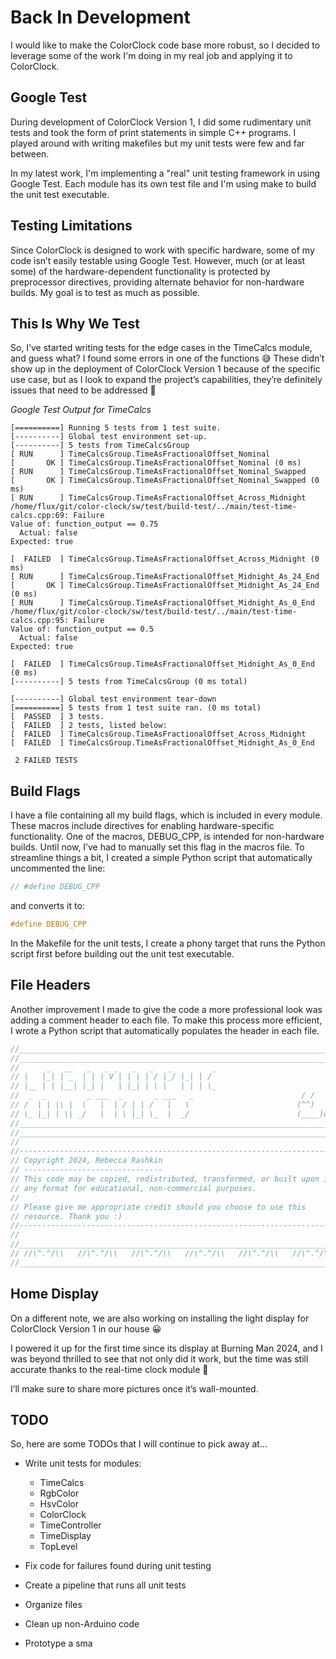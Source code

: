 # Back In Development

I would like to make the ColorClock code base more robust, so I
decided to leverage some of the work I'm doing in my real job and
applying it to ColorClock.

## Google Test

During development of ColorClock Version 1, I did some rudimentary
unit tests and took the form of print statements in simple C++ programs.
I played around with writing makefiles but my unit tests were few and
far between.

In my latest work, I'm implementing a "real" unit testing framework in
using Google Test. Each module has its own test file and I'm using
make to build the unit test executable.

## Testing Limitations

Since ColorClock is designed to work with specific hardware, some of my
code isn’t easily testable using Google Test. However, much (or at least
some) of the hardware-dependent functionality is protected by
preprocessor directives, providing alternate behavior for non-hardware
builds. My goal is to test as much as possible.

## This Is Why We Test

So, I’ve started writing tests for the edge cases in the TimeCalcs
module, and guess what? I found some errors in one of the functions 😅
These didn’t show up in the deployment of ColorClock Version 1 because
of the specific use case, but as I look to expand the project’s
capabilities, they’re definitely issues that need to be addressed 😬

*Google Test Output for TimeCalcs*

```googletest
[==========] Running 5 tests from 1 test suite.
[----------] Global test environment set-up.
[----------] 5 tests from TimeCalcsGroup
[ RUN      ] TimeCalcsGroup.TimeAsFractionalOffset_Nominal
[       OK ] TimeCalcsGroup.TimeAsFractionalOffset_Nominal (0 ms)
[ RUN      ] TimeCalcsGroup.TimeAsFractionalOffset_Nominal_Swapped
[       OK ] TimeCalcsGroup.TimeAsFractionalOffset_Nominal_Swapped (0 ms)
[ RUN      ] TimeCalcsGroup.TimeAsFractionalOffset_Across_Midnight
/home/flux/git/color-clock/sw/test/build-test/../main/test-time-calcs.cpp:69: Failure
Value of: function_output == 0.75
  Actual: false
Expected: true

[  FAILED  ] TimeCalcsGroup.TimeAsFractionalOffset_Across_Midnight (0 ms)
[ RUN      ] TimeCalcsGroup.TimeAsFractionalOffset_Midnight_As_24_End
[       OK ] TimeCalcsGroup.TimeAsFractionalOffset_Midnight_As_24_End (0 ms)
[ RUN      ] TimeCalcsGroup.TimeAsFractionalOffset_Midnight_As_0_End
/home/flux/git/color-clock/sw/test/build-test/../main/test-time-calcs.cpp:95: Failure
Value of: function_output == 0.5
  Actual: false
Expected: true

[  FAILED  ] TimeCalcsGroup.TimeAsFractionalOffset_Midnight_As_0_End (0 ms)
[----------] 5 tests from TimeCalcsGroup (0 ms total)

[----------] Global test environment tear-down
[==========] 5 tests from 1 test suite ran. (0 ms total)
[  PASSED  ] 3 tests.
[  FAILED  ] 2 tests, listed below:
[  FAILED  ] TimeCalcsGroup.TimeAsFractionalOffset_Across_Midnight
[  FAILED  ] TimeCalcsGroup.TimeAsFractionalOffset_Midnight_As_0_End

 2 FAILED TESTS
```

## Build Flags

I have a file containing all my build flags, which is included in every
module. These macros include directives for enabling hardware-specific
functionality. One of the macros, DEBUG_CPP, is intended for
non-hardware builds. Until now, I’ve had to manually set this flag in
the macros file. To streamline things a bit, I created a simple Python
script that automatically uncommented the line:

```cpp
// #define DEBUG_CPP
```

and converts it to:

```cpp
#define DEBUG_CPP
```

In the Makefile for the unit tests, I create a phony target that runs
the Python script first before building out the unit test executable.

## File Headers

Another improvement I made to give the code a more professional look was
adding a comment header to each file. To make this process more
efficient, I wrote a Python script that automatically populates the
header in each file.

```cpp
//______________________________________________________________________
//______________________________________________________________________
//      _   __   _   _ _   _   _   _         _
// |   |_| | _  | | | V | | | | / |_/ |_| | /
// |__ | | |__| |_| |   | |_| | \ |   | | | \_
//  _  _         _ ___  _       _ ___   _                        / /
// /  | | |\ |  \   |  | / | | /   |   \                        (^^)
// \_ |_| | \| _/   |  | \ |_| \_  |  _/                        (____)o
//______________________________________________________________________
//______________________________________________________________________
//
//----------------------------------------------------------------------
// Copyright 2024, Rebecca Rashkin
// -------------------------------
// This code may be copied, redistributed, transformed, or built upon in
// any format for educational, non-commercial purposes.
//
// Please give me appropriate credit should you choose to use this
// resource. Thank you :)
//----------------------------------------------------------------------
//
//______________________________________________________________________
// //\^.^/\\   //\^.^/\\   //\^.^/\\   //\^.^/\\   //\^.^/\\   //\^.^/\\
//______________________________________________________________________
```

## Home Display

On a different note, we are also working on installing the light display
for ColorClock Version 1 in our house 😀

I powered it up for the first time since its display at Burning Man
2024, and I was beyond thrilled to see that not only did it work, but
the time was still accurate thanks to the real-time clock module 🎉

I’ll make sure to share more pictures once it’s wall-mounted.

## TODO

So, here are some TODOs that I will continue to pick away at...

- Write unit tests for modules:
  - TimeCalcs
  - RgbColor
  - HsvColor
  - ColorClock
  - TimeController
  - TimeDisplay
  - TopLevel

- Fix code for failures found during unit testing
- Create a pipeline that runs all unit tests
- Organize files
- Clean up non-Arduino code
- Prototype a sma
